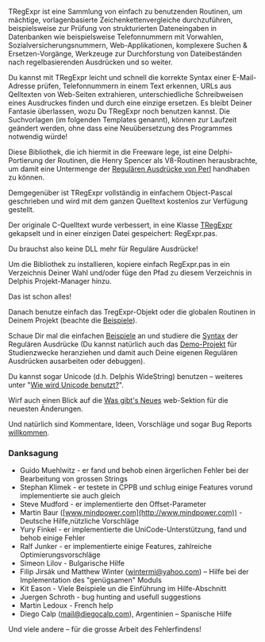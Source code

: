 TRegExpr ist eine Sammlung von einfach zu benutzenden Routinen, um
mächtige, vorlagenbasierte Zeichenkettenvergleiche durchzuführen,
beispielsweise zur Prüfung von strukturierten Dateneingaben in
Datenbanken wie beispielsweise Telefonnummern mit Vorwahlen,
Sozialversicherungsnummern, Web-Applikationen, komplexere Suchen &
Ersetzen-Vorgänge, Werkzeuge zur Durchforstung von Dateibeständen nach
regelbasierenden Ausdrücken und so weiter.

Du kannst mit TRegExpr leicht und schnell die korrekte Syntax einer
E-Mail-Adresse prüfen, Telefonnummern in einem Text erkennen, URLs aus
Qelltexten von Web-Seiten extrahieren, unterschiedliche Schreibweisen
eines Ausdruckes finden und durch eine einzige ersetzen. Es bleibt
Deiner Fantasie überlassen, wozu Du TRegExpr noch benutzen kannst. Die
Suchvorlagen (im folgenden Templates genannt), können zur Laufzeit
geändert werden, ohne dass eine Neuübersetzung des Programmes notwendig
würde!

Diese Bibliothek, die ich hiermit in die Freeware lege, ist eine
Delphi-Portierung der Routinen, die Henry Spencer als V8-Routinen
herausbrachte, um damit eine Untermenge der [Regulären Ausdrücke von
Perl](regular_expressions.html) handhaben zu können.

Demgegenüber ist TRegExpr vollständig in einfachem Object-Pascal
geschrieben und wird mit dem ganzen Quelltext kostenlos zur Verfügung
gestellt.

Der originale C-Quelltext wurde verbessert, in eine Klasse
[TRegExpr](tregexpr.html) gekapselt und in einer einzigen
Datei gespeichert: RegExpr.pas.

Du brauchst also keine DLL mehr für Reguläre Ausdrücke!

Um die Bibliothek zu installieren, kopiere einfach RegExpr.pas in ein
Verzeichnis Deiner Wahl und/oder füge den Pfad zu diesem Verzeichnis in
Delphis Projekt-Manager hinzu.

Das ist schon alles!

Danach benutze einfach das TregExpr-Objekt oder die globalen Routinen in
Deinem Projekt (beachte die [Beispiele](demos.html)).

Schaue Dir mal die einfachen [Beispiele](demos.html) an und studiere
die [Syntax](regular_expressions.html) der Regulären Ausdrücke (Du kannst
natürlich auch das [Demo-Projekt](tregexpr_testrexp.html) für
Studienzwecke heranziehen und damit auch Deine eigenen Regulären
Ausdrücken ausarbeiten oder debuggen).

Du kannst sogar Unicode (d.h. Delphis WideString) benutzen – weiteres
unter "[Wie wird Unicode
benutzt?](tregexpr.html#unicode)".

Wirf auch einen Blick auf die [Was gibt's
Neues](http://regexpstudio.com) web-Sektion für die neuesten Änderungen.

Und natürlich sind Kommentare, Ideen, Vorschläge und sogar Bug Reports
[willkommen](#author.html).

### Danksagung

* Guido Muehlwitz - er fand und behob einen ärgerlichen Fehler bei der Bearbeitung von grossen Strings
* Stephan Klimek - er testete in CPPB und schlug einige Features vorund implementierte sie auch gleich
* Steve Mudford - er implementierte den Offset-Parameter
* Martin Baur ([www.mindpower.com](http://www.mindpower.com)) - Deutsche Hilfe,nützliche Vorschläge
* Yury Finkel - er implementierte die UniCode-Unterstützung, fand und behob einige Fehler
* Ralf Junker - er implementierte einige Features, zahlreiche Optimierungsvorschläge
* Simeon Lilov - Bulgarische Hilfe
* Filip Jirsák und Matthew Winter (wintermi@yahoo.com) – Hilfe bei der Implementation des "genügsamen" Moduls
* Kit Eason - Viele Beispiele un die Einführung im Hilfe-Abschnitt
* Juergen Schroth - bug hunting and usefull suggestions
* Martin Ledoux - French help
* Diego Calp (mail@diegocalp.com), Argentinien – Spanische Hilfe

Und viele andere – für die grosse Arbeit des Fehlerfindens!
